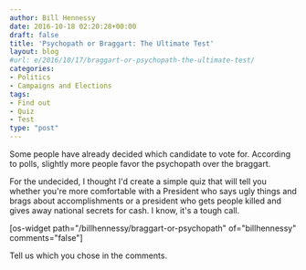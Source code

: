 ```yaml
---
author: Bill Hennessy
date: 2016-10-18 02:20:28+00:00
draft: false
title: 'Psychopath or Braggart: The Ultimate Test'
layout: blog
#url: e/2016/10/17/braggart-or-psychopath-the-ultimate-test/
categories:
- Politics
- Campaigns and Elections
tags:
- Find out
- Quiz
- Test
type: "post"
---
```


Some people have already decided which candidate to vote for. According to polls, slightly more people favor the psychopath over the braggart.

For the undecided, I thought I'd create a simple quiz that will tell you whether you're more comfortable with a President who says ugly things and brags about accomplishments or a president who gets people killed and gives away national secrets for cash. I know, it's a tough call.

[os-widget path="/billhennessy/braggart-or-psychopath" of="billhennessy" comments="false"]

Tell us which you chose in the comments.
